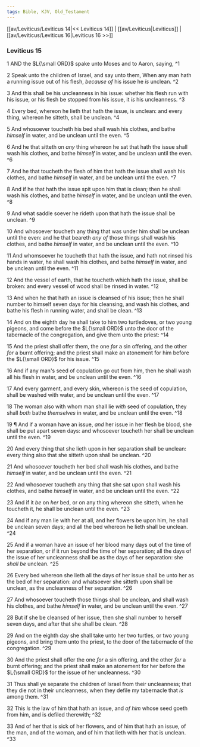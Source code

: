 ```yaml
---
tags: Bible, KJV, Old_Testament
---
```


[[av/Leviticus/Leviticus 14|<< Leviticus 14]] | [[av/Leviticus|Leviticus]] | [[av/Leviticus/Leviticus 16|Leviticus 16 >>]]

### Leviticus 15

1 AND the $L{\small ORD}$ spake unto Moses and to Aaron, saying, ^1

2 Speak unto the children of Israel, and say unto them, When any man hath a running issue out of his flesh, _because_ _of_ his issue he _is_ unclean. ^2

3 And this shall be his uncleanness in his issue: whether his flesh run with his issue, or his flesh be stopped from his issue, it _is_ his uncleanness. ^3

4 Every bed, whereon he lieth that hath the issue, is unclean: and every thing, whereon he sitteth, shall be unclean. ^4

5 And whosoever toucheth his bed shall wash his clothes, and bathe _himself_ in water, and be unclean until the even. ^5

6 And he that sitteth on _any_ thing whereon he sat that hath the issue shall wash his clothes, and bathe _himself_ in water, and be unclean until the even. ^6

7 And he that toucheth the flesh of him that hath the issue shall wash his clothes, and bathe _himself_ in water, and be unclean until the even. ^7

8 And if he that hath the issue spit upon him that is clean; then he shall wash his clothes, and bathe _himself_ in water, and be unclean until the even. ^8

9 And what saddle soever he rideth upon that hath the issue shall be unclean. ^9

10 And whosoever toucheth any thing that was under him shall be unclean until the even: and he that beareth _any_ _of_ those things shall wash his clothes, and bathe _himself_ in water, and be unclean until the even. ^10

11 And whomsoever he toucheth that hath the issue, and hath not rinsed his hands in water, he shall wash his clothes, and bathe _himself_ in water, and be unclean until the even. ^11

12 And the vessel of earth, that he toucheth which hath the issue, shall be broken: and every vessel of wood shall be rinsed in water. ^12

13 And when he that hath an issue is cleansed of his issue; then he shall number to himself seven days for his cleansing, and wash his clothes, and bathe his flesh in running water, and shall be clean. ^13

14 And on the eighth day he shall take to him two turtledoves, or two young pigeons, and come before the $L{\small ORD}$ unto the door of the tabernacle of the congregation, and give them unto the priest: ^14

15 And the priest shall offer them, the one _for_ a sin offering, and the other _for_ a burnt offering; and the priest shall make an atonement for him before the $L{\small ORD}$ for his issue. ^15

16 And if any man's seed of copulation go out from him, then he shall wash all his flesh in water, and be unclean until the even. ^16

17 And every garment, and every skin, whereon is the seed of copulation, shall be washed with water, and be unclean until the even. ^17

18 The woman also with whom man shall lie _with_ seed of copulation, they shall _both_ bathe _themselves_ in water, and be unclean until the even. ^18

19 ¶ And if a woman have an issue, _and_ her issue in her flesh be blood, she shall be put apart seven days: and whosoever toucheth her shall be unclean until the even. ^19

20 And every thing that she lieth upon in her separation shall be unclean: every thing also that she sitteth upon shall be unclean. ^20

21 And whosoever toucheth her bed shall wash his clothes, and bathe _himself_ in water, and be unclean until the even. ^21

22 And whosoever toucheth any thing that she sat upon shall wash his clothes, and bathe _himself_ in water, and be unclean until the even. ^22

23 And if it _be_ on _her_ bed, or on any thing whereon she sitteth, when he toucheth it, he shall be unclean until the even. ^23

24 And if any man lie with her at all, and her flowers be upon him, he shall be unclean seven days; and all the bed whereon he lieth shall be unclean. ^24

25 And if a woman have an issue of her blood many days out of the time of her separation, or if it run beyond the time of her separation; all the days of the issue of her uncleanness shall be as the days of her separation: she _shall_ _be_ unclean. ^25

26 Every bed whereon she lieth all the days of her issue shall be unto her as the bed of her separation: and whatsoever she sitteth upon shall be unclean, as the uncleanness of her separation. ^26

27 And whosoever toucheth those things shall be unclean, and shall wash his clothes, and bathe _himself_ in water, and be unclean until the even. ^27

28 But if she be cleansed of her issue, then she shall number to herself seven days, and after that she shall be clean. ^28

29 And on the eighth day she shall take unto her two turtles, or two young pigeons, and bring them unto the priest, to the door of the tabernacle of the congregation. ^29

30 And the priest shall offer the one _for_ a sin offering, and the other _for_ a burnt offering; and the priest shall make an atonement for her before the $L{\small ORD}$ for the issue of her uncleanness. ^30

31 Thus shall ye separate the children of Israel from their uncleanness; that they die not in their uncleanness, when they defile my tabernacle that _is_ among them. ^31

32 This _is_ the law of him that hath an issue, and _of_ _him_ whose seed goeth from him, and is defiled therewith; ^32

33 And of her that is sick of her flowers, and of him that hath an issue, of the man, and of the woman, and of him that lieth with her that is unclean. ^33
